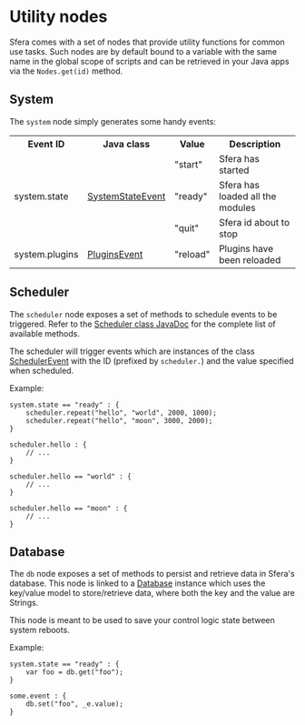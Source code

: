 # Utility nodes

Sfera comes with a set of nodes that provide utility functions for common use tasks. Such nodes are by default bound to a variable with the same name in the global scope of scripts and can be retrieved in your Java apps via the `Nodes.get(id)` method.


## System

The `system` node simply generates some handy events:

<table>
  <tr>
    <th>Event ID</th>
    <th>Java class</th>
    <th>Value</th>
    <th>Description</th>
  </tr>
  <tr>
    <td rowspan="3">system.state</td>
    <td rowspan="3"><a href="apidocs/cc/sferalabs/sfera/core/events/SystemStateEvent.html">SystemStateEvent</a></td>
    <td>"start"</td>
    <td>Sfera has started</td>
  </tr>
  <tr>
    <td>"ready"</td>
    <td>Sfera has loaded all the modules</td>
  </tr>
  <tr>
    <td>"quit"</td>
    <td>Sfera id about to stop</td>
  </tr>
  <tr>
    <td>system.plugins</td>
    <td><a href="apidocs/cc/sferalabs/sfera/core/events/PluginsEvent.html">PluginsEvent</a></td>
    <td>"reload"</td>
    <td>Plugins have been reloaded</td>
  </tr>
</table>

## Scheduler

The `scheduler` node exposes a set of methods to schedule events to be triggered. Refer to the [Scheduler class JavaDoc](apidocs/cc/sferalabs/sfera/time/Scheduler.html) for the complete list of available methods.

The scheduler will trigger events which are instances of the class [SchedulerEvent](apidocs/cc/sferalabs/sfera/time/SchedulerEvent.html) with the ID (prefixed by `scheduler.`) and the value specified when scheduled. 

Example:

```
system.state == "ready" : {
    scheduler.repeat("hello", "world", 2000, 1000);
    scheduler.repeat("hello", "moon", 3000, 2000);
}

scheduler.hello : {
	// ...
}

scheduler.hello == "world" : {
	// ...
}

scheduler.hello == "moon" : {
	// ...
}
```

## Database

The `db` node exposes a set of methods to persist and retrieve data in Sfera's database. This node is linked to a [Database](apidocs/cc/sferalabs/sfera/data/Database.html) instance which uses the key/value model to store/retrieve data, where both the key and the value are Strings.

This node is meant to be used to save your control logic state between system reboots.

Example:

```
system.state == "ready" : {
    var foo = db.get("foo");
}

some.event : {
	db.set("foo", _e.value);
}
```